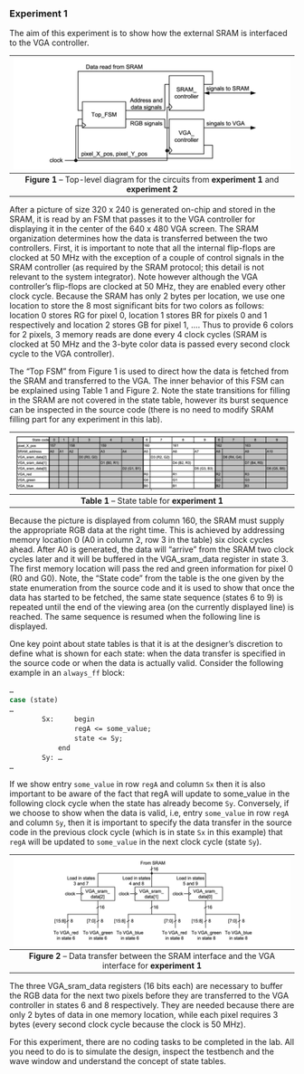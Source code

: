 ### Experiment 1


The aim of this experiment is to show how the external SRAM is interfaced to the VGA controller. 

| ![](top-level-vga-sram.png) |
|:--:|
|**Figure 1** – Top-level diagram for the circuits from __experiment 1__ and __experiment 2__|
<a name="top-level-vga-sram"></a>

After a picture of size 320 x 240 is generated on-chip and stored in the SRAM, it is read by an FSM that passes it to the VGA controller for displaying it in the center of the 640 x 480 VGA screen. The SRAM organization determines how the data is transferred between the two controllers. First, it is important to note that all the internal flip-flops are clocked at 50 MHz with the exception of a couple of control signals in the SRAM controller (as required by the SRAM protocol; this detail is not relevant to the system integrator). Note however although the VGA controller’s flip-flops are clocked at 50 MHz, they are enabled every other clock cycle. Because the SRAM has only 2 bytes per location, we use one location to store the 8 most significant bits for two colors as follows: location 0 stores RG for pixel 0, location 1 stores BR for pixels 0 and 1 respectively and location 2 stores GB for pixel 1, …. Thus to provide 6 colors for 2 pixels, 3 memory reads are done every 4 clock cycles (SRAM is clocked at 50 MHz and the 3-byte color data is passed every second clock cycle to the VGA controller). 

The “Top FSM” from Figure 1 is used to direct how the data is fetched from the SRAM and transferred to the VGA. The inner behavior of this FSM can be explained using Table 1 and Figure 2. Note the state transitions for filling in the SRAM are not covered in the state table, however its burst sequence can be inspected in the source code (there is no need to modify SRAM filling part for any experiment in this lab).

| ![](state-table-exp-1.png) |
|:--:|
|**Table 1** – State table for __experiment 1__|
<a name="state-table-exp-1"></a>

Because the picture is displayed from column 160, the SRAM must supply the appropriate RGB data at the right time. This is achieved by addressing memory location 0 (A0 in column 2, row 3 in the table) six clock cycles ahead. After A0 is generated, the data will “arrive” from the SRAM two clock cycles later and it will be buffered in the VGA\_sram\_data register in state 3. The first memory location will pass the red and green information for pixel 0 (R0 and G0). Note, the “State code” from the table is the one given by the state enumeration from the source code and it is used to show that once the data has started to be fetched, the same state sequence (states 6 to 9) is repeated until the end of the viewing area (on the currently displayed line) is reached. The same sequence is resumed when the following line is displayed. 

One key point about state tables is that it is at the designer’s discretion to define what is shown for each state: when the data transfer is specified in the source code or when the data is actually valid. Consider the following example in an `always_ff` block:

```bash
…
case (state)
…
		Sx: 	begin
				regA <= some_value;
				state <= Sy;
			end
		Sy:	…
…
```

If we show entry `some_value` in row `regA` and column `Sx` then it is also important to be aware of the fact that regA will update to some_value in the following clock cycle when the state has already become `Sy`. Conversely, if we choose to show when the data is valid, i.e, entry `some_value` in row `regA` and column `Sy`, then it is important to specify the data transfer in the source code in the previous clock cycle (which is in state `Sx` in this example) that `regA` will be updated to `some_value` in the next clock cycle (state `Sy`).

| ![](data-transfer-exp-1.png) |
|:--:|
|**Figure 2** – Data transfer between the SRAM interface and the VGA interface for __experiment 1__|
<a name="data-transfer-exp-1"></a>

The three VGA\_sram\_data registers (16 bits each) are necessary to buffer the RGB data for the next two pixels before they are transferred to the VGA controller in states 6 and 8 respectively. They are needed because there are only 2 bytes of data in one memory location, while each pixel requires 3 bytes (every second clock cycle because the clock is 50 MHz). 
  
For this experiment, there are no coding tasks to be completed in the lab. All you need to do is to simulate the design, inspect the testbench and the wave window and understand the concept of state tables. 
> 